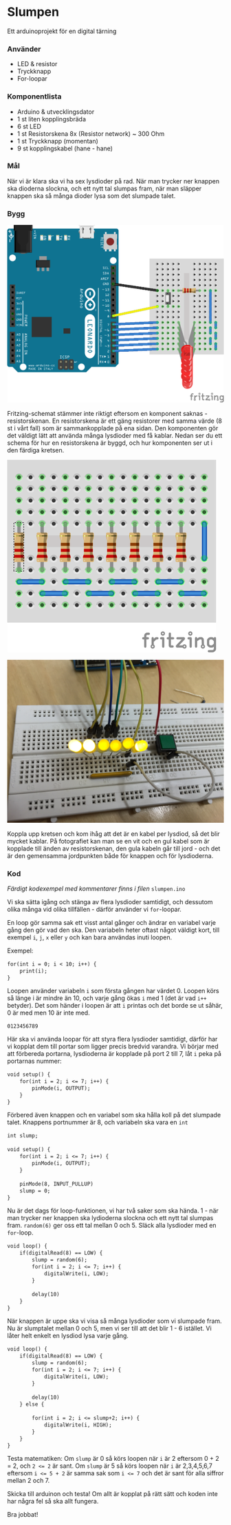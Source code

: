# Slumpen
Ett arduinoprojekt för en digital tärning

### Använder

 * LED & resistor
 * Tryckknapp
 * For-loopar

### Komponentlista

 * Arduino & utvecklingsdator
 * 1 st liten kopplingsbräda
 * 6 st LED
 * 1 st Resistorskena 8x (Resistor network) ~ 300 Ohm
 * 1 st Tryckknapp (momentan)
 * 9 st kopplingskabel (hane - hane)

### Mål

När vi är klara ska vi ha sex lysdioder på rad. När man trycker ner knappen ska dioderna slockna, och ett nytt tal slumpas fram, när man släpper knappen ska så många dioder lysa som det slumpade talet.


### Bygg

![Ritning](https://github.com/Digitalverkstan/slumpen/blob/master/img/slumpen_bb.png)

Fritzing-schemat stämmer inte riktigt eftersom en komponent saknas - resistorskenan.
En resistorskena är ett gäng resistorer med samma värde (8 st i vårt fall) som är sammankopplade på ena sidan. Den komponenten gör det väldigt lätt att använda många lysdioder med få kablar. Nedan ser du ett schema för hur en resistorskena är byggd, och hur komponenten ser ut i den färdiga kretsen.

![Schema för resistorskena](https://github.com/Digitalverkstan/slumpen/blob/master/img/resistor_network.png)

![Kretsen](https://github.com/Digitalverkstan/slumpen/blob/master/img/circuit.png)

Koppla upp kretsen och kom ihåg att det är en kabel per lysdiod, så det blir mycket kablar. På fotografiet kan man se en vit och en gul kabel som är kopplade till änden av resistorskenan, den gula kabeln går till jord - och det är den gemensamma jordpunkten både för knappen och för lysdioderna.

### Kod

_Färdigt kodexempel med kommentarer finns i filen_ `slumpen.ino`

Vi ska sätta igång och stänga av flera lysdioder samtidigt, och dessutom olika många vid olika tillfällen - därför använder vi `for`-loopar.

En loop gör samma sak ett visst antal gånger och ändrar en variabel varje gång den gör vad den ska. Den variabeln heter oftast något väldigt kort, till exempel `i`, `j`, `x` eller `y` och kan bara användas inuti loopen.

Exempel:

    for(int i = 0; i < 10; i++) {
        print(i);
    }

Loopen använder variabeln `i` som första gången har värdet 0. Loopen körs så länge i är mindre än 10, och varje gång ökas `i` med 1 (det är vad `i++` betyder). Det som händer i loopen är att `i` printas och det borde se ut såhär, 0 är med men 10 är inte med.

    0123456789

Här ska vi använda loopar för att styra flera lysdioder samtidigt, därför har vi kopplat dem till portar som ligger precis bredvid varandra. Vi börjar med att förbereda portarna, lysdioderna är kopplade på port 2 till 7, låt `i` peka på portarnas nummer:

    void setup() {
        for(int i = 2; i <= 7; i++) {
            pinMode(i, OUTPUT);
        }
    }

Förbered även knappen och en variabel som ska hålla koll på det slumpade talet. Knappens portnummer är 8, och variabeln ska vara en `int`

    int slump;

    void setup() {
        for(int i = 2; i <= 7; i++) {
            pinMode(i, OUTPUT);
        }

        pinMode(8, INPUT_PULLUP)
        slump = 0;
    }

Nu är det dags för loop-funktionen, vi har två saker som ska hända. 1 - när man trycker ner knappen ska lydioderna slockna och ett nytt tal slumpas fram. `random(6)` ger oss ett tal mellan 0 och 5. Släck alla lysdioder med en `for`-loop.

    void loop() {
        if(digitalRead(8) == LOW) {
            slump = random(6);
            for(int i = 2; i <= 7; i++) {
                digitalWrite(i, LOW);
            }

            delay(10)
        }
    }

När knappen är uppe ska vi visa så många lysdioder som vi slumpade fram. Nu är slumptalet mellan 0 och 5, men vi ser till att det blir 1 - 6 istället. Vi låter helt enkelt en lysdiod lysa varje gång.

    void loop() {
        if(digitalRead(8) == LOW) {
            slump = random(6);
            for(int i = 2; i <= 7; i++) {
                digitalWrite(i, LOW);
            }

            delay(10)
        } else {

            for(int i = 2; i <= slump+2; i++) {
                digitalWrite(i, HIGH);
            }
        }
    }

Testa matematiken: Om `slump` är 0 så körs loopen när `i` är 2 eftersom 0 + 2 = 2, och `2 <= 2` är sant. Om `slump` är 5 så körs loopen när `i` är 2,3,4,5,6,7 eftersom `i <= 5 + 2` är samma sak som `i <= 7` och det är sant för alla siffror mellan 2 och 7.

Skicka till arduinon och testa! Om allt är kopplat på rätt sätt och koden inte har några fel så ska allt fungera.

Bra jobbat!

